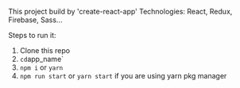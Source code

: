 This project build by 'create-react-app'
Technologies: React, Redux, Firebase, Sass...

Steps to run it:

1. Clone this repo
2. `cd`app_name`
3. `npm i` or `yarn`
4. `npm run start` or `yarn start` if you are using yarn pkg manager
